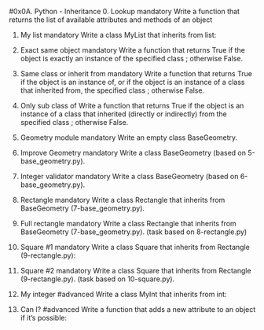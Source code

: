 #0x0A. Python - Inheritance
0. Lookup
mandatory
Write a function that returns the list of available attributes and methods of an object

1. My list
mandatory
Write a class MyList that inherits from list:

2. Exact same object
mandatory
Write a function that returns True if the object is exactly an instance of the specified class ; otherwise False.

3. Same class or inherit from
mandatory
Write a function that returns True if the object is an instance of, or if the object is an instance of a class that inherited from, the specified class ; otherwise False.

4. Only sub class of
Write a function that returns True if the object is an instance of a class that inherited (directly or indirectly) from the specified class ; otherwise False.

5. Geometry module
mandatory
Write an empty class BaseGeometry.

6. Improve Geometry
mandatory
Write a class BaseGeometry (based on 5-base_geometry.py).

7. Integer validator
mandatory
Write a class BaseGeometry (based on 6-base_geometry.py).

8. Rectangle
mandatory
Write a class Rectangle that inherits from BaseGeometry (7-base_geometry.py).

9. Full rectangle
mandatory
Write a class Rectangle that inherits from BaseGeometry (7-base_geometry.py). (task based on 8-rectangle.py)
10. Square #1
mandatory
Write a class Square that inherits from Rectangle (9-rectangle.py):
11. Square #2
mandatory
Write a class Square that inherits from Rectangle (9-rectangle.py). (task based on 10-square.py).

12. My integer
#advanced
Write a class MyInt that inherits from int:
13. Can I?
#advanced
Write a function that adds a new attribute to an object if it’s possible:
